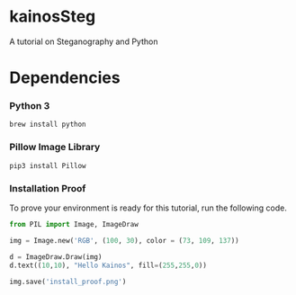 # kainosSteg

A tutorial on Steganography and Python


# Dependencies

### Python 3

```
brew install python
```

### Pillow Image Library

```
pip3 install Pillow
```

### Installation Proof

To prove your environment is ready for this tutorial, run the following code.

```python
from PIL import Image, ImageDraw

img = Image.new('RGB', (100, 30), color = (73, 109, 137))

d = ImageDraw.Draw(img)
d.text((10,10), "Hello Kainos", fill=(255,255,0))

img.save('install_proof.png')
```